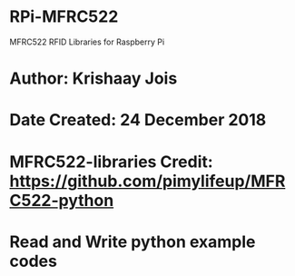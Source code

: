 # RPi-MFRC522
MFRC522 RFID Libraries for Raspberry Pi
# Author: Krishaay Jois
# Date Created: 24 December 2018
# MFRC522-libraries Credit: https://github.com/pimylifeup/MFRC522-python 
# Read and Write python example codes
